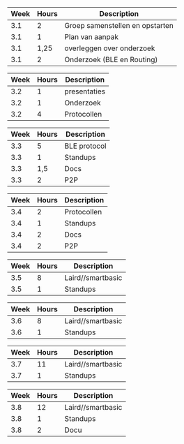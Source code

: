 Week | Hours | Description
---- | ----- | -------------
3.1  |     2 | Groep samenstellen en opstarten
3.1  |     1 | Plan van aanpak
3.1  |  1,25 | overleggen over onderzoek
3.1  |     2 | Onderzoek (BLE en Routing)

Week | Hours | Description
---- | ----- | -------------
3.2  |     1 | presentaties
3.2  |     1 | Onderzoek
3.2  |     4 | Protocollen 

Week | Hours | Description
---- | ----- | -------------
3.3  |     5 | BLE protocol
3.3  |     1 | Standups
3.3  |   1,5 | Docs
3.3  |     2 | P2P

Week | Hours | Description
---- | ----- | -------------
3.4  |     2 | Protocollen
3.4  |     1 | Standups
3.4  |     2 | Docs
3.4  |     2 | P2P

Week | Hours | Description
---- | ----- | -------------
3.5  |     8 | Laird//smartbasic
3.5  |     1 | Standups

Week | Hours | Description
---- | ----- | -------------
3.6  |     8 | Laird//smartbasic
3.6  |     1 | Standups

Week | Hours | Description
---- | ----- | -------------
3.7  |    11 | Laird//smartbasic
3.7  |     1 | Standups

Week | Hours | Description
---- | ----- | -------------
3.8  |    12 | Laird//smartbasic
3.8  |     1 | Standups
3.8  |     2 | Docu
